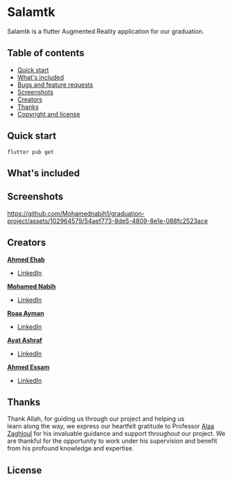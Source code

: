 # Salamtk

Salamtk is a flutter Augmented Reality application for our graduation.

## Table of contents

- [Quick start](#quick-start)
- [What's included](#whats-included)
- [Bugs and feature requests](#bugs-and-feature-requests)
- [Screenshots](#screenshots)
- [Creators](#creators)
- [Thanks](#thanks)
- [Copyright and license](#copyright-and-license)

## Quick start



```flutter
flutter pub get
```

## What's included


## Screenshots

https://github.com/Mohamednabih1/graduation-project/assets/102964579/54aef773-8de5-4809-8e1e-088fc2523ace

## Creators

**[Ahmed Ehab](https://github.com/Ahme10D6)**

- [LinkedIn](https://www.linkedin.com/in/ahmed-ehab-6103a8216/)

**[Mohamed Nabih](https://github.com/Mohamednabih1)**

- [LinkedIn](https://www.linkedin.com/in/mohamed-nabih-mn03/)

**[Roaa Ayman](https://github.com/roaaayman21)**

- [LinkedIn](https://www.linkedin.com/in/roaa-ayman-a9195022a/)

**[Ayat Ashraf](https://github.com/AyatAmin)** 

- [LinkedIn]()

**[Ahmed Essam](https://github.com/)**

- [LinkedIn]()
 
## Thanks

Thank Allah, for guiding us through our project and helping us learn along the way, we express our heartfelt gratitude to Professor [Alaa Zaghloul](https://www.linkedin.com/in/alaa-zaghloul-mahmoud-kietkat-baa663218/) for his invaluable guidance and support throughout our project. We are thankful for the opportunity to work under his supervision and benefit from his profound knowledge and expertise.


## License


